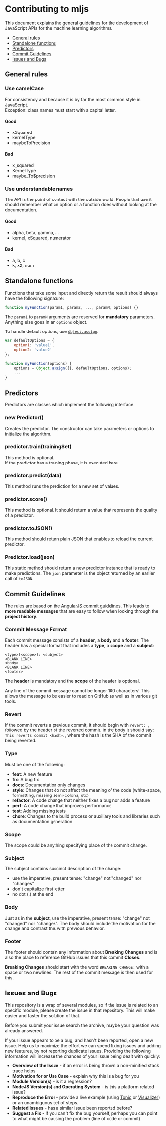 # Contributing to mljs

This document explains the general guidelines for the development of JavaScript APIs
for the machine learning algorithms.

  * [General rules](#general-rules)
  * [Standalone functions](#standalone-functions)
  * [Predictors](#predictors)
  * [Commit Guidelines](#commit-guidelines)
  * [Issues and Bugs](#issues-and-bugs)

## General rules

### Use camelCase

For consistency and because it is by far the most common style in JavaScript.  
Exception: class names must start with a capital letter.

#### Good

* xSquared
* kernelType
* maybeToPrecision

#### Bad

* x_squared
* KernelType
* maybe_To$precision

### Use understandable names

The API is the point of contact with the outside world. People that use it should remember what an
option or a function does without looking at the documentation.

#### Good

* alpha, beta, gamma, ...
* kernel, xSquared, numerator

#### Bad

* a, b, c
* k, x2, num

## Standalone functions

Functions that take some input and directly return the result should always have the following signature:

```js
function myFunction(param1, param2, ..., paramN, options) {}
```

The `param1` to `paramN` arguments are reserved for __mandatory__ parameters. Anything else goes in an `options` object.

To handle default options, use [`Object.assign`](https://developer.mozilla.org/en/docs/Web/JavaScript/Reference/Global_Objects/Object/assign):

```js
var defaultOptions = {
    option1: 'value1',
    option2: 'value2'
};

function myFunction(options) {
    options = Object.assign({}, defaultOptions, options);
    ...
}
```

## Predictors

Predictors are classes which implement the following interface.

### new Predictor()

Creates the predictor. The constructor can take parameters or options to initialize the algorithm.

### predictor.train(trainingSet)

This method is optional.  
If the predictor has a training phase, it is executed here.

### predictor.predict(data)

This method runs the prediction for a new set of values.

### predictor.score()

This method is optional.
It should return a value that represents the quality of a predictor.

### predictor.toJSON()

This method should return plain JSON that enables to reload the current predictor.

### Predictor.load(json)

This static method should return a new predictor instance that is ready to make predictions. The `json`
parameter is the object returned by an earlier call of `toJSON`.

## Commit Guidelines

The rules are based on the [AngularJS commit guidelines](https://github.com/angular/angular.js/blob/master/CONTRIBUTING.md#commit). This leads to **more readable messages** that are easy to follow when looking through the **project history**.

### Commit Message Format
Each commit message consists of a **header**, a **body** and a **footer**.  The header has a special
format that includes a **type**, a **scope** and a **subject**:

```
<type>(<scope>): <subject>
<BLANK LINE>
<body>
<BLANK LINE>
<footer>
```

The **header** is mandatory and the **scope** of the header is optional.

Any line of the commit message cannot be longer 100 characters! This allows the message to be easier
to read on GitHub as well as in various git tools.

### Revert
If the commit reverts a previous commit, it should begin with `revert: `, followed by the header of the reverted commit. In the body it should say: `This reverts commit <hash>.`, where the hash is the SHA of the commit being reverted.

### Type
Must be one of the following:

* **feat**: A new feature
* **fix**: A bug fix
* **docs**: Documentation only changes
* **style**: Changes that do not affect the meaning of the code (white-space, formatting, missing
  semi-colons, etc)
* **refactor**: A code change that neither fixes a bug nor adds a feature
* **perf**: A code change that improves performance
* **test**: Adding missing tests
* **chore**: Changes to the build process or auxiliary tools and libraries such as documentation
  generation

### Scope
The scope could be anything specifying place of the commit change.

### Subject
The subject contains succinct description of the change:

* use the imperative, present tense: "change" not "changed" nor "changes"
* don't capitalize first letter
* no dot (.) at the end

### Body
Just as in the **subject**, use the imperative, present tense: "change" not "changed" nor "changes".
The body should include the motivation for the change and contrast this with previous behavior.

### Footer
The footer should contain any information about **Breaking Changes** and is also the place to
reference GitHub issues that this commit **Closes**.

**Breaking Changes** should start with the word `BREAKING CHANGE:` with a space or two newlines. The rest of the commit message is then used for this.

## Issues and Bugs

This repository is a wrap of several modules, so if the issue is related to an specific module,
please create the issue in that repository. This will make easier and faster the solution of that.
 
Before you submit your issue search the archive, maybe your question was already answered.

If your issue appears to be a bug, and hasn't been reported, open a new issue.
Help us to maximize the effort we can spend fixing issues and adding new
features, by not reporting duplicate issues.  Providing the following information will increase the
chances of your issue being dealt with quickly:

* **Overview of the Issue** - if an error is being thrown a non-minified stack trace helps
* **Motivation for or Use Case** - explain why this is a bug for you
* **Module Version(s)** - is it a regression?
* **NodeJS Version(s) and Operating System** - is this a platform related issue?
* **Reproduce the Error** - provide a live example (using [Tonic](https://tonicdev.com/) or
  [Visualizer](https://my.cheminfo.org)) or an unambiguous set of steps.
* **Related Issues** - has a similar issue been reported before?
* **Suggest a Fix** - if you can't fix the bug yourself, perhaps you can point to what might be
  causing the problem (line of code or commit)
